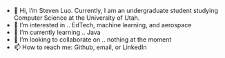 - 👋 Hi, I’m Steven Luo. Currently, I am an undergraduate student studying Computer Science at the University of Utah.
- 👀 I’m interested in .. EdTech, machine learning, and aerospace
- 🌱 I’m currently learning .. Java
- 💞️ I’m looking to collaborate on .. nothing at the moment
- 📫 How to reach me: Github, email, or LinkedIn

<!---
stevenluo23/stevenluo23 is a ✨ special ✨ repository because its `README.md` (this file) appears on your GitHub profile.
You can click the Preview link to take a look at your changes.
--->

